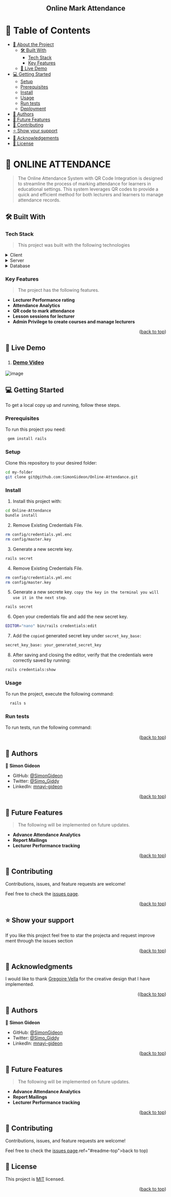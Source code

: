 <a name="readme-top"></a>

<div align="center">
  <h2><b>Online Mark Attendance   </b></h2>
</div>
<!-- TABLE OF CONTENTS -->

# 📗 Table of Contents

- [📖 About the Project](#about-project)
  - [🛠 Built With](#built-with)
    - [Tech Stack](#tech-stack)
    - [Key Features](#key-features)
  - [🚀 Live Demo](#live-demo)
- [💻 Getting Started](#getting-started)
  - [Setup](#setup)
  - [Prerequisites](#prerequisites)
  - [Install](#install)
  - [Usage](#usage)
  - [Run tests](#run-tests)
  - [Deployment](#triangular_flag_on_post-deployment)
- [👥 Authors](#authors)
- [🔭 Future Features](#future-features)
- [🤝 Contributing](#contributing)
- [⭐️ Show your support](#support)
- [🙏 Acknowledgements](#acknowledgements)
- [📝 License](#license)

<!-- PROJECT DESCRIPTION -->

# 📖 ONLINE ATTENDANCE <a name="about-project"></a>

> The Online Attendance System with QR Code Integration is designed to streamline the process of marking attendance for learners in educational settings. This system leverages QR codes to provide a quick and efficient method for both lecturers and learners to manage attendance records.

## 🛠 Built With <a name="built-with"></a>

### Tech Stack <a name="tech-stack"></a>
> This project was built with the following technologies
<details>
  <summary>Client</summary>
  <ul>
    <li><a href="https://javascript.org/">Javascript</a></li>
  </ul>
</details>

<details>
  <summary>Server</summary>
  <ul>
    <li><a href="https://ruby.com/">Ruby on Rails</a></li>
  </ul>
</details>

<details>
<summary>Database</summary>
  <ul>
    <li><a href="https://www.postgresql.org/">PostgreSQL</a></li>
  </ul>
</details>

<!-- Features -->
<!-- Features -->

### Key Features <a name="key-features"></a>

> The project has the following features.

- **Lecturer Performance rating**
- **Attendance Analytics**
- **QR code to mark attendance**
- **Lesson sessions for lecturer**
- **Admin Privilege to create courses and manage lecturers**

<p align="right">(<a href="#readme-top">back to top</a>)</p>

## 🚀 Live Demo <a name="live-demo"></a>
1. ### [Demo Video](https://youtu.be/zM5oGfSjVrk)
![image](https://github.com/SimonGideon/Online-Attendance/assets/61404403/2e4456c1-48a4-4aca-a5d7-d33a189c98b8)

<!-- LIVE 
> Add a link to your deployed project.

- [Live Demo Link](https://yourdeployedapplicationlink.com)
-[Live view](https://money-order-app.onrender.com)

<p align="right">(<a href="#readme-top">back to top</a>)</p> -->

<!-- GETTING STARTED -->

## 💻 Getting Started <a name="getting-started"></a>

To get a local copy up and running, follow these steps.

### Prerequisites

To run this project you need:

<!--
Example command:
--->
```sh
 gem install rails
```
 

### Setup

Clone this repository to your desired folder:

  ```sh
  cd my-folder
  git clone git@github.com:SimonGideon/Online-Attendance.git
  ```

### Install

1. Install this project with:

  ```sh
  cd Online-Attendance
  bundle install
  ```
2. Remove Existing Credentials File.
  ```sh
  rm config/credentials.yml.enc
  rm config/master.key
  ```

3. Generate a new secrete key.
  ```sh
  rails secret
  ```
4. Remove Existing Credentials File.
  ```sh
  rm config/credentials.yml.enc
  rm config/master.key
  ```

5. Generate a new secrete key. `copy the key in the terminal you will use it in the next step`.
  ```sh
  rails secret
  ```
6. Open your credentials file and add the new secret key.
  ```sh
  EDITOR="nano" bin/rails credentials:edit
  ```

7. Add the `copied` generated secret key under `secret_key_base:`
  ```sh
  secret_key_base: your_generated_secret_key
  ```

8. After saving and closing the editor, verify that the credentials were correctly saved by running:
  ```sh
  rails credentials:show
  ```

### Usage
To run the project, execute the following command:


```sh
  rails s
```

### Run tests

To run tests, run the following command:



<p align="right">(<a href="#readme-top">back to top</a>)</p>

<!-- AUTHORS -->

## 👥 Authors <a name="authors"></a>

👤 **Simon Gideon**

- GitHub: [@SimonGideon](https://github.com/SimonGideon)
- Twitter: [@Simo_Giddy](https://twitter.com/Simo_Giddy)
- LinkedIn: [mnayi-gideon](https://linkedin.com/in/mnayi-gideon)

<p align="right">(<a href="#readme-top">back to top</a>)</p>

<!-- FUTURE FEATURES -->

## 🔭 Future Features <a name="future-features"></a>

> The following will be implemented on future updates.

-  **Advance Attendance Analytics**
-  **Report Mailings**
- **Lecturer Performance tracking**

<p align="right">(<a href="#readme-top">back to top</a>)</p>

<!-- CONTRIBUTING -->

## 🤝 Contributing <a name="contributing"></a>

Contributions, issues, and feature requests are welcome!

Feel free to check the [issues page](../../issues/).

<p align="right">(<a href="#readme-top">back to top</a>)</p>

<!-- SUPPORT -->

## ⭐️ Show your support <a name="support"></a>

If you like this project feel free to star the projecta and request improve ment through the issues section

<p align="right">(<a href="#readme-top">back to top</a>)</p>

<!-- ACKNOWLEDGEMENTS -->

## 🙏 Acknowledgments <a name="acknowledgements"></a>

I would like to thank [Gregoire Vella](https://www.behance.net/gregoirevella) for the creative design that I have implemented.

<p align="right">(<a h```
 




<p align="right">(<a href="#readme-top">back to top</a>)</p>

<!-- AUTHORS -->

## 👥 Authors <a name="authors"></a>

👤 **Simon Gideon**

- GitHub: [@SimonGideon](https://github.com/SimonGideon)
- Twitter: [@Simo_Giddy](https://twitter.com/Simo_Giddy)
- LinkedIn: [mnayi-gideon](https://linkedin.com/in/mnayi-gideon)

<p align="right">(<a href="#readme-top">back to top</a>)</p>

<!-- FUTURE FEATURES -->

## 🔭 Future Features <a name="future-features"></a>

> The following will be implemented on future updates.

-  **Advance Attendance Analytics**
-  **Report Mailings**
- **Lecturer Performance tracking**

<p align="right">(<a href="#readme-top">back to top</a>)</p>

<!-- CONTRIBUTING -->

## 🤝 Contributing <a name="contributing"></a>

Contributions, issues, and feature requests are welcome!

Feel free to check the [issues page](../../issues/).ref="#readme-top">back to top</a>)</p>

<!-- LICENSE -->

## 📝 License <a name="license"></a>

This project is [MIT](./LICENSE) licensed.

<p align="right">(<a href="#readme-top">back to top</a>)</p>
